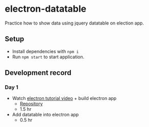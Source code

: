 # electron-datatable
Practice how to show data using jquery datatable on election app.
## Setup
- Install dependencies with `npm i`
- Run `npm start` to start application.
## Development record
### Day 1
- Watch [electron tutorial video](https://www.youtube.com/watch?v=kN1Czs0m1SU&t=791s) + build electron app
  - [Repository](https://github.com/bradtraversy/electronshoppinglist) 
  - 1.5 hr
- Add datatable into electron app
  - 0.5 hr
